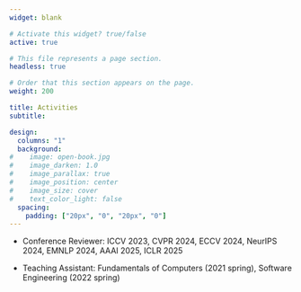 ```yaml
---
widget: blank

# Activate this widget? true/false
active: true

# This file represents a page section.
headless: true

# Order that this section appears on the page.
weight: 200

title: Activities
subtitle:

design:
  columns: "1"
  background:
#    image: open-book.jpg
#    image_darken: 1.0
#    image_parallax: true
#    image_position: center
#    image_size: cover
#    text_color_light: false
  spacing:
    padding: ["20px", "0", "20px", "0"]
---
```


* Conference Reviewer: ICCV 2023, CVPR 2024, ECCV 2024, NeurIPS 2024, EMNLP 2024, AAAI 2025, ICLR 2025

* Teaching Assistant: Fundamentals of Computers (2021 spring), Software Engineering (2022 spring)





